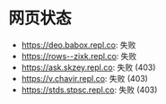 # 网页状态
- https://deo.babox.repl.co: 失败
- https://rows--zixk.repl.co: 失败
- https://ask.skzey.repl.co: 失败 (403)
- https://v.chavir.repl.co: 失败 (403)
- https://stds.stpsc.repl.co: 失败 (403)
